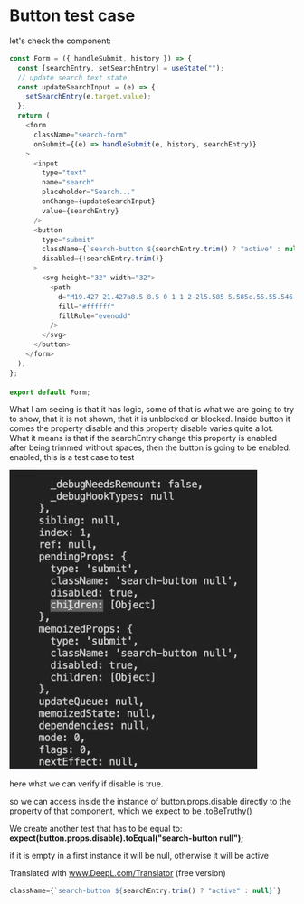 # Button test case

let's check the component:

```js
const Form = ({ handleSubmit, history }) => {
  const [searchEntry, setSearchEntry] = useState("");
  // update search text state
  const updateSearchInput = (e) => {
    setSearchEntry(e.target.value);
  };
  return (
    <form
      className="search-form"
      onSubmit={(e) => handleSubmit(e, history, searchEntry)}
    >
      <input
        type="text"
        name="search"
        placeholder="Search..."
        onChange={updateSearchInput}
        value={searchEntry}
      />
      <button
        type="submit"
        className={`search-button ${searchEntry.trim() ? "active" : null}`}
        disabled={!searchEntry.trim()}
      >
        <svg height="32" width="32">
          <path
            d="M19.427 21.427a8.5 8.5 0 1 1 2-2l5.585 5.585c.55.55.546 1.43 0 1.976l-.024.024a1.399 1.399 0 0 1-1.976 0l-5.585-5.585zM14.5 21a6.5 6.5 0 1 0 0-13 6.5 6.5 0 0 0 0 13z"
            fill="#ffffff"
            fillRule="evenodd"
          />
        </svg>
      </button>
    </form>
  );
};

export default Form;
```

What I am seeing is that it has logic, some of that is what we are going to try to show,
that it is not shown, that it is unblocked or blocked. Inside button it comes the property disable and this
property disable varies quite a lot. What it means is that if the searchEntry change
this property is enabled after being trimmed without spaces, then the button is going to be enabled.
enabled, this is a test case to test

![pending-props](./images/pending-props.png)

here what we can verify if disable is true.

so we can access inside the instance of button.props.disable directly
to the property of that component, which we expect to be .toBeTruthy()

We create another test that has to be equal to:
**expect(button.props.disable).toEqual("search-button null");**

if it is empty in a first instance it will be null, otherwise it will be
active

Translated with www.DeepL.com/Translator (free version)

```js
className={`search-button ${searchEntry.trim() ? "active" : null}`}
```
